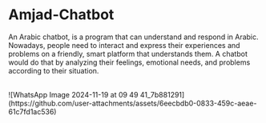 # Amjad-Chatbot

An Arabic chatbot, is a program that can understand and respond in
Arabic. 
Nowadays, people need to interact and express their experiences
and problems on a friendly, smart platform that understands them.
A chatbot would do that by analyzing their feelings, emotional needs,
and problems according to their situation. 

<br/>
![WhatsApp Image 2024-11-19 at 09 49 41_7b881291](https://github.com/user-attachments/assets/6eecbdb0-0833-459c-aeae-61c7fd1ac536)




